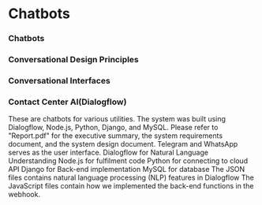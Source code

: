# Chatbots
### Chatbots 
### Conversational Design Principles 
### Conversational Interfaces 
### Contact Center AI(Dialogflow)
These are chatbots for various utilities. The system was built using Dialogflow, Node.js, Python, Django, and MySQL. Please refer to "Report.pdf" for the executive summary, the system requirements document, and the system design document. Telegram and WhatsApp serves as the user interface. 
Dialogflow for Natural Language Understanding
Node.js for fulfilment code
Python for connecting to cloud API
Django for Back-end implementation
MySQL for database
The JSON files contains natural language processing (NLP) features in Dialogflow
The JavaScript files contain how we implemented the back-end functions in the webhook.
